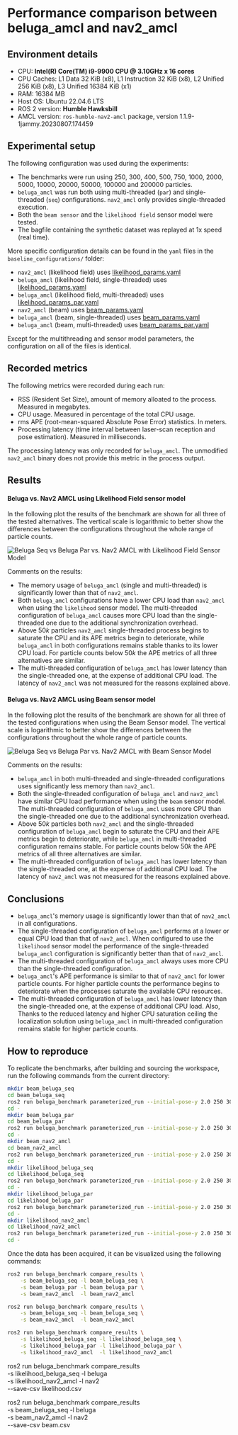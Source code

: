 # Performance comparison between beluga_amcl and nav2_amcl

## Environment details

- CPU: **Intel(R) Core(TM) i9-9900 CPU @ 3.10GHz x 16 cores**
- CPU Caches: L1 Data 32 KiB (x8), L1 Instruction 32 KiB (x8), L2 Unified 256 KiB (x8), L3 Unified 16384 KiB (x1)
- RAM: 16384 MB
- Host OS: Ubuntu 22.04.6 LTS
- ROS 2 version: **Humble Hawksbill**
- AMCL version: `ros-humble-nav2-amcl` package, version 1.1.9-1jammy.20230807.174459

## Experimental setup

The following configuration was used during the experiments:

- The benchmarks were run using 250, 300, 400, 500, 750, 1000, 2000, 5000, 10000, 20000, 50000, 100000 and 200000 particles.
- `beluga_amcl` was run both using multi-threaded (`par`) and single-threaded (`seq`) configurations. `nav2_amcl` only provides single-threaded execution.
- Both the `beam sensor` and the `likelihood field` sensor model were tested.
- The bagfile containing the synthetic dataset was replayed at 1x speed (real time).

More specific configuration details can be found in the `yaml` files in the `baseline_configurations/` folder:

- `nav2_amcl` (likelihood field) uses [likelihood_params.yaml](likelihood_params.yaml)
- `beluga_amcl` (likelihood field, single-threaded) uses [likelihood_params.yaml](likelihood_params.yaml)
- `beluga_amcl` (likelihood field, multi-threaded) uses [likelihood_params_par.yaml](likelihood_params_par.yaml)
- `nav2_amcl` (beam) uses [beam_params.yaml](beam_params.yaml)
- `beluga_amcl` (beam, single-threaded) uses [beam_params.yaml](beam_params.yaml)
- `beluga_amcl` (beam, multi-threaded) uses [beam_params_par.yaml](beam_params_par.yaml)

Except for the multithreading and sensor model parameters, the configuration on all of the files is identical.

## Recorded metrics

The following metrics were recorded during each run:

- RSS (Resident Set Size), amount of memory alloated to the process. Measured in megabytes.
- CPU usage. Measured in percentage of the total CPU usage.
- rms APE (root-mean-squared Absolute Pose Error) statistics. In meters.
- Processing latency (time interval between laser-scan reception and pose estimation). Measured in milliseconds.

The processing latency was only recorded for `beluga_amcl`. The unmodified `nav2_amcl` binary does not provide this metric in the process output.

## Results

#### Beluga vs. Nav2 AMCL using Likelihood Field sensor model

In the following plot the results of the benchmark are shown for all three of the tested alternatives. The vertical scale is logarithmic to better show the differences between the configurations throughout the whole range of particle counts.

![Beluga Seq vs Beluga Par vs. Nav2 AMCL with Likelihood Field Sensor Model](likelihood_beluga_vs_beluga_vs_amcl.png)

Comments on the results:

- The memory usage of `beluga_amcl` (single and multi-threaded) is significantly lower than that of `nav2_amcl`.
- Both `beluga_amcl` configurations have a lower CPU load than `nav2_amcl` when using the `likelihood` sensor model. The multi-threaded configuration of `beluga_amcl` causes more CPU load than the single-threaded one due to the additional synchronization overhead.
- Above $50k$ particles `nav2_amcl` single-threaded process begins to saturate the CPU and its APE metrics begin to deteriorate, while `beluga_amcl` in both configurations remains stable thanks to its lower CPU load. For particle counts below $50k$ the APE metrics of all three alternatives are similar.
- The multi-threaded configuration of `beluga_amcl` has lower latency than the single-threaded one, at the expense of additional CPU load. The latency of `nav2_amcl` was not measured for the reasons explained above.

#### Beluga vs. Nav2 AMCL using Beam sensor model

In the following plot the results of the benchmark are shown for all three of the tested configurations when using the Beam Sensor model. The vertical scale is logarithmic to better show the differences between the configurations throughout the whole range of particle counts.

![Beluga Seq vs Beluga Par vs. Nav2 AMCL with Beam Sensor Model](beam_beluga_vs_beluga_vs_amcl.png)

Comments on the results:

- `beluga_amcl` in both multi-threaded and single-threaded configurations uses significantly less memory than `nav2_amcl`.
- Both the single-threaded configuration of `beluga_amcl` and `nav2_amcl` have similar CPU load performance when using the `beam` sensor model. The multi-threaded configuration of `beluga_amcl` uses more CPU than the single-threaded one due to the additional synchronization overhead.
- Above $50k$ particles both `nav2_amcl` and the single-threaded configuration of `beluga_amcl` begin to saturate the CPU and their APE metrics begin to deteriorate, while `beluga_amcl` in multi-threaded configuration remains stable. For particle counts below $50k$ the APE metrics of all three alternatives are similar.
- The multi-threaded configuration of `beluga_amcl` has lower latency than the single-threaded one, at the expense of additional CPU load. The latency of `nav2_amcl` was not measured for the reasons explained above.

## Conclusions

- `beluga_amcl`'s memory usage is significantly lower than that of `nav2_amcl` in all configurations.
- The single-threaded configuration of `beluga_amcl` performs at a lower or equal CPU load than that of `nav2_amcl`. When configured to use the `likelihood` sensor model the performance of the single-threaded `beluga_amcl` configuration is significantly better than that of `nav2_amcl`.
- The multi-threaded configuration of `beluga_amcl` always uses more CPU than the single-threaded configuration.
- `beluga_amcl`'s APE performance is similar to that of `nav2_amcl` for lower particle counts. For higher particle counts the performance begins to deteriorate when the processes saturate the available CPU resources.
- The multi-threaded configuration of `beluga_amcl` has lower latency than the single-threaded one, at the expense of additional CPU load. Also, Thanks to the reduced latency and higher CPU saturation ceiling the localization solution using `beluga_amcl` in multi-threaded configuration remains stable for higher particle counts.

## How to reproduce

To replicate the benchmarks, after building and sourcing the workspace, run the following commands from the current directory:

```bash
mkdir beam_beluga_seq
cd beam_beluga_seq
ros2 run beluga_benchmark parameterized_run --initial-pose-y 2.0 250 300 400 500 750 1000 2000 3000 4000 5000  --params-file $(pwd)/../../baseline_configurations/beam_params.yaml
cd -
mkdir beam_beluga_par
cd beam_beluga_par
ros2 run beluga_benchmark parameterized_run --initial-pose-y 2.0 250 300 400 500 750 1000 2000 3000 4000 5000  --params-file $(pwd)/../../baseline_configurations/beam_params_par.yaml
cd -
mkdir beam_nav2_amcl
cd beam_nav2_amcl
ros2 run beluga_benchmark parameterized_run --initial-pose-y 2.0 250 300 400 500 750 1000 2000 3000 4000 5000 --params-file $(pwd)/../../baseline_configurations/beam_params.yaml --package nav2_amcl --executable amcl
cd -
mkdir likelihood_beluga_seq
cd likelihood_beluga_seq
ros2 run beluga_benchmark parameterized_run --initial-pose-y 2.0 250 300 400 500 750 1000 2000 3000 4000 5000  --params-file $(pwd)/../../baseline_configurations/likelihood_params.yaml
cd -
mkdir likelihood_beluga_par
cd likelihood_beluga_par
ros2 run beluga_benchmark parameterized_run --initial-pose-y 2.0 250 300 400 500 750 1000 2000 3000 4000 5000  --params-file $(pwd)/../../baseline_configurations/likelihood_params_par.yaml
cd -
mkdir likelihood_nav2_amcl
cd likelihood_nav2_amcl
ros2 run beluga_benchmark parameterized_run --initial-pose-y 2.0 250 300 400 500 750 1000 2000 3000 4000 5000 --params-file $(pwd)/../../baseline_configurations/likelihood_params.yaml --package nav2_amcl --executable amcl
cd -
```

Once the data has been acquired, it can be visualized using the following commands:

```bash
ros2 run beluga_benchmark compare_results \
    -s beam_beluga_seq -l beam_beluga_seq \
    -s beam_beluga_par -l beam_beluga_par \
    -s beam_nav2_amcl  -l beam_nav2_amcl

ros2 run beluga_benchmark compare_results \
    -s beam_beluga_seq -l beam_beluga_seq \
    -s beam_nav2_amcl  -l beam_nav2_amcl

ros2 run beluga_benchmark compare_results \
    -s likelihood_beluga_seq -l likelihood_beluga_seq \
    -s likelihood_beluga_par -l likelihood_beluga_par \
    -s likelihood_nav2_amcl  -l likelihood_nav2_amcl
```

ros2 run beluga_benchmark compare_results \
    -s likelihood_beluga_seq -l beluga \
    -s likelihood_nav2_amcl  -l nav2 \
    --save-csv likelihood.csv

ros2 run beluga_benchmark compare_results \
    -s beam_beluga_seq -l beluga \
    -s beam_nav2_amcl  -l nav2 \
    --save-csv beam.csv

